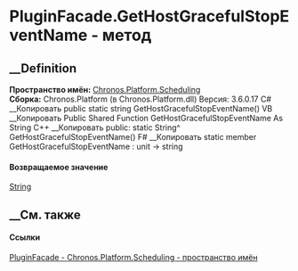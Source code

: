 # PluginFacade.GetHostGracefulStopEventName - метод
##  __Definition
 **Пространство имён:**
[Chronos.Platform.Scheduling](N_Chronos_Platform_Scheduling.htm)  
 **Сборка:** Chronos.Platform (в Chronos.Platform.dll) Версия: 3.6.0.17
C# __Копировать
     public static string GetHostGracefulStopEventName()
VB __Копировать
     Public Shared Function GetHostGracefulStopEventName As String
C++ __Копировать
     public:
    static String^ GetHostGracefulStopEventName()
F# __Копировать
     static member GetHostGracefulStopEventName : unit -> string 
#### Возвращаемое значение
[String](https://learn.microsoft.com/dotnet/api/system.string)
##  __См. также
#### Ссылки
[PluginFacade - ](T_Chronos_Platform_Scheduling_PluginFacade.htm)
[Chronos.Platform.Scheduling - пространство
имён](N_Chronos_Platform_Scheduling.htm)
